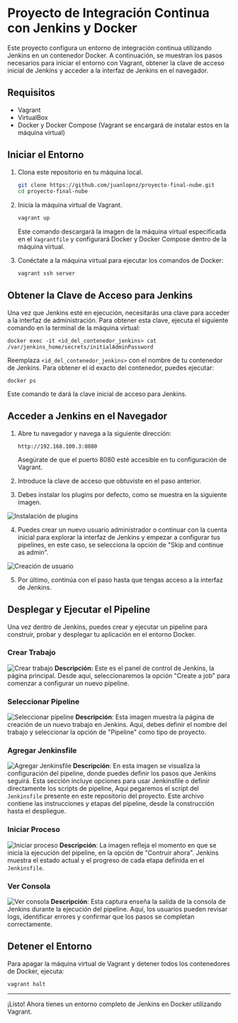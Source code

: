 # Proyecto de Integración Continua con Jenkins y Docker

Este proyecto configura un entorno de integración continua utilizando Jenkins en un contenedor Docker. A continuación, se muestran los pasos necesarios para iniciar el entorno con Vagrant, obtener la clave de acceso inicial de Jenkins y acceder a la interfaz de Jenkins en el navegador.

## Requisitos

- Vagrant
- VirtualBox
- Docker y Docker Compose (Vagrant se encargará de instalar estos en la máquina virtual)

## Iniciar el Entorno

1. Clona este repositorio en tu máquina local.

    ```bash
    git clone https://github.com/juanlopnz/proyecto-final-nube.git
    cd proyecto-final-nube
    ```

2. Inicia la máquina virtual de Vagrant.

    ```bash
    vagrant up
    ```

   Este comando descargará la imagen de la máquina virtual especificada en el `Vagrantfile` y configurará Docker y Docker Compose dentro de la máquina virtual.

3. Conéctate a la máquina virtual para ejecutar los comandos de Docker:

    ```bash
    vagrant ssh server
    ```

## Obtener la Clave de Acceso para Jenkins

Una vez que Jenkins esté en ejecución, necesitarás una clave para acceder a la interfaz de administración. Para obtener esta clave, ejecuta el siguiente comando en la terminal de la máquina virtual:

    
    docker exec -it <id_del_contenedor_jenkins> cat /var/jenkins_home/secrets/initialAdminPassword

Reemplaza `<id_del_contenedor_jenkins>` con el nombre de tu contenedor de Jenkins. Para obtener el id exacto del contenedor, puedes ejecutar:

    docker ps

Este comando te dará la clave inicial de acceso para Jenkins.

## Acceder a Jenkins en el Navegador

1. Abre tu navegador y navega a la siguiente dirección:

    ```
    http://192.168.100.3:8080
    ```

   Asegúrate de que el puerto 8080 esté accesible en tu configuración de Vagrant.

2. Introduce la clave de acceso que obtuviste en el paso anterior.

3. Debes instalar los plugins por defecto, como se muestra en la siguiente imagen.

![Instalación de plugins](images/install-plugins.png)

4. Puedes crear un nuevo usuario administrador o continuar con la cuenta inicial para explorar la interfaz de Jenkins y empezar a configurar tus pipelines, en este caso, se selecciona la opción de "Skip and continue as admin".

![Creación de usuario](images/create-user.png)

5. Por último, continúa con el paso hasta que tengas acceso a la interfaz de Jenkins.

## Desplegar y Ejecutar el Pipeline

Una vez dentro de Jenkins, puedes crear y ejecutar un pipeline para construir, probar y desplegar tu aplicación en el entorno Docker.

### Crear Trabajo
![Crear trabajo](images/create-job.png)
**Descripción:** Este es el panel de control de Jenkins, la página principal. Desde aquí, seleccionaremos la opción "Create a job" para comenzar a configurar un nuevo pipeline.

### Seleccionar Pipeline
![Seleccionar pipeline](images/select-pipeline.png)
**Descripción**: Esta imagen muestra la página de creación de un nuevo trabajo en Jenkins. Aquí, debes definir el nombre del trabajo y seleccionar la opción de "Pipeline" como tipo de proyecto.

### Agregar Jenkinsfile
![Agregar Jenkinsfile](images/add-jenkinsfile.png)
**Descripción**: En esta imagen se visualiza la configuración del pipeline, donde puedes definir los pasos que Jenkins seguirá. Esta sección incluye opciones para usar Jenkinsfile o definir directamente los scripts de pipeline, Aqui pegaremos el script del `Jenkinsfile` presente en este repositorio del proyecto. Este archivo contiene las instrucciones y etapas del pipeline, desde la construcción hasta el despliegue.

### Iniciar Proceso
![Iniciar proceso](images/start-process.png)
**Descripción**: La imagen refleja el momento en que se inicia la ejecución del pipeline, en la opción de "Contruir ahora". Jenkins muestra el estado actual y el progreso de cada etapa definida en el `Jenkinsfile`.

### Ver Consola
![Ver consola](images/view-console.png)
**Descripción**: Esta captura enseña la salida de la consola de Jenkins durante la ejecución del pipeline. Aquí, los usuarios pueden revisar logs, identificar errores y confirmar que los pasos se completan correctamente.

## Detener el Entorno

Para apagar la máquina virtual de Vagrant y detener todos los contenedores de Docker, ejecuta:

    vagrant halt

---

¡Listo! Ahora tienes un entorno completo de Jenkins en Docker utilizando Vagrant.

